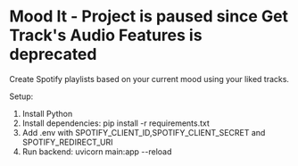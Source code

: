 # Mood It - Project is paused since Get Track's Audio Features is deprecated

Create Spotify playlists based on your current mood using your liked tracks.


Setup:
1. Install Python
2. Install dependencies: pip install -r requirements.txt
3. Add .env with SPOTIFY_CLIENT_ID,SPOTIFY_CLIENT_SECRET and SPOTIFY_REDIRECT_URI
4. Run backend: uvicorn main:app --reload
